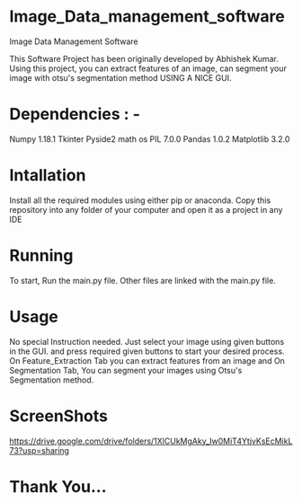 # Image_Data_management_software 
Image Data Management Software

This Software Project has been originally developed by Abhishek Kumar.
Using this project, you can extract features of an image, can segment your image with otsu's segmentation method USING A NICE GUI.

# Dependencies : -
Numpy 1.18.1
Tkinter
Pyside2
math
os
PIL 7.0.0
Pandas 1.0.2
Matplotlib 3.2.0

# Intallation
Install all the required modules using either pip or anaconda. Copy this repository into any folder of your computer and open
it as a project in any IDE

# Running
To start, Run the main.py file. Other files are linked with the main.py file.

# Usage
No special Instruction needed. Just select your image using given buttons in the GUI. and press required given buttons to start your
desired process. On Feature_Extraction Tab you can extract features from an image and On Segmentation Tab, You can segment your
images using Otsu's Segmentation method. 

# ScreenShots
https://drive.google.com/drive/folders/1XlCUkMgAky_Iw0MiT4YtjvKsEcMikL73?usp=sharing

# Thank You...
